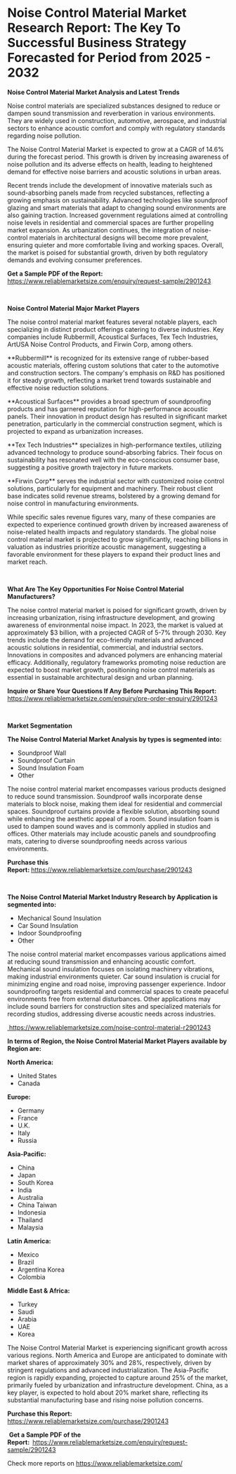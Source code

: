 <p><h1>Noise Control Material Market Research Report: The Key To Successful Business Strategy Forecasted for Period from 2025 - 2032</h1></p><p><strong>Noise Control Material Market Analysis and Latest Trends</strong></p>
<p><p>Noise control materials are specialized substances designed to reduce or dampen sound transmission and reverberation in various environments. They are widely used in construction, automotive, aerospace, and industrial sectors to enhance acoustic comfort and comply with regulatory standards regarding noise pollution.</p><p>The Noise Control Material Market is expected to grow at a CAGR of 14.6% during the forecast period. This growth is driven by increasing awareness of noise pollution and its adverse effects on health, leading to heightened demand for effective noise barriers and acoustic solutions in urban areas. </p><p>Recent trends include the development of innovative materials such as sound-absorbing panels made from recycled substances, reflecting a growing emphasis on sustainability. Advanced technologies like soundproof glazing and smart materials that adapt to changing sound environments are also gaining traction. Increased government regulations aimed at controlling noise levels in residential and commercial spaces are further propelling market expansion. As urbanization continues, the integration of noise-control materials in architectural designs will become more prevalent, ensuring quieter and more comfortable living and working spaces. Overall, the market is poised for substantial growth, driven by both regulatory demands and evolving consumer preferences.</p></p>
<p><strong>Get a Sample PDF of the Report:&nbsp;</strong> <a href="https://www.reliablemarketsize.com/enquiry/request-sample/2901243?utm_campaign=3512&utm_medium=2&utm_source=Github&utm_content=ia&utm_term=16032025&utm_id=noise-control-material">https://www.reliablemarketsize.com/enquiry/request-sample/2901243</a></p>
<p>&nbsp;</p>
<p><strong>Noise Control Material Major Market Players</strong></p>
<p><p>The noise control material market features several notable players, each specializing in distinct product offerings catering to diverse industries. Key companies include Rubbermill, Acoustical Surfaces, Tex Tech Industries, ArtUSA Noise Control Products, and Firwin Corp, among others.</p><p>**Rubbermill** is recognized for its extensive range of rubber-based acoustic materials, offering custom solutions that cater to the automotive and construction sectors. The company's emphasis on R&D has positioned it for steady growth, reflecting a market trend towards sustainable and effective noise reduction solutions. </p><p>**Acoustical Surfaces** provides a broad spectrum of soundproofing products and has garnered reputation for high-performance acoustic panels. Their innovation in product design has resulted in significant market penetration, particularly in the commercial construction segment, which is projected to expand as urbanization increases.</p><p>**Tex Tech Industries** specializes in high-performance textiles, utilizing advanced technology to produce sound-absorbing fabrics. Their focus on sustainability has resonated well with the eco-conscious consumer base, suggesting a positive growth trajectory in future markets.</p><p>**Firwin Corp** serves the industrial sector with customized noise control solutions, particularly for equipment and machinery. Their robust client base indicates solid revenue streams, bolstered by a growing demand for noise control in manufacturing environments.</p><p>While specific sales revenue figures vary, many of these companies are expected to experience continued growth driven by increased awareness of noise-related health impacts and regulatory standards. The global noise control material market is projected to grow significantly, reaching billions in valuation as industries prioritize acoustic management, suggesting a favorable environment for these players to expand their product lines and market reach.</p></p>
<p>&nbsp;</p>
<p><strong>What Are The Key Opportunities For Noise Control Material Manufacturers?</strong></p>
<p><p>The noise control material market is poised for significant growth, driven by increasing urbanization, rising infrastructure development, and growing awareness of environmental noise impact. In 2023, the market is valued at approximately $3 billion, with a projected CAGR of 5-7% through 2030. Key trends include the demand for eco-friendly materials and advanced acoustic solutions in residential, commercial, and industrial sectors. Innovations in composites and advanced polymers are enhancing material efficacy. Additionally, regulatory frameworks promoting noise reduction are expected to boost market growth, positioning noise control materials as essential in sustainable architectural design and urban planning.</p></p>
<p><strong>Inquire or Share Your Questions If Any Before Purchasing This Report:</strong> <a href="https://www.reliablemarketsize.com/enquiry/pre-order-enquiry/2901243?utm_campaign=3512&utm_medium=2&utm_source=Github&utm_content=ia&utm_term=16032025&utm_id=noise-control-material">https://www.reliablemarketsize.com/enquiry/pre-order-enquiry/2901243</a></p>
<p>&nbsp;</p>
<p><strong>Market Segmentation</strong></p>
<p><strong>The Noise Control Material Market Analysis by types is segmented into:</strong></p>
<p><ul><li> Soundproof Wall</li><li>Soundproof Curtain</li><li>Sound Insulation Foam</li><li>Other </li></ul></p>
<p><p>The noise control material market encompasses various products designed to reduce sound transmission. Soundproof walls incorporate dense materials to block noise, making them ideal for residential and commercial spaces. Soundproof curtains provide a flexible solution, absorbing sound while enhancing the aesthetic appeal of a room. Sound insulation foam is used to dampen sound waves and is commonly applied in studios and offices. Other materials may include acoustic panels and soundproofing mats, catering to diverse soundproofing needs across various environments.</p></p>
<p><strong>Purchase this Report:&nbsp;</strong><a href="https://www.reliablemarketsize.com/purchase/2901243?utm_campaign=3512&utm_medium=2&utm_source=Github&utm_content=ia&utm_term=16032025&utm_id=noise-control-material">https://www.reliablemarketsize.com/purchase/2901243</a></p>
<p>&nbsp;</p>
<p><strong>The Noise Control Material Market Industry Research by Application is segmented into:</strong></p>
<p><ul><li> Mechanical Sound Insulation</li><li>Car Sound Insulation</li><li>Indoor Soundproofing</li><li>Other </li></ul></p>
<p><p>The noise control material market encompasses various applications aimed at reducing sound transmission and enhancing acoustic comfort. Mechanical sound insulation focuses on isolating machinery vibrations, making industrial environments quieter. Car sound insulation is crucial for minimizing engine and road noise, improving passenger experience. Indoor soundproofing targets residential and commercial spaces to create peaceful environments free from external disturbances. Other applications may include sound barriers for construction sites and specialized materials for recording studios, addressing diverse acoustic needs across industries.</p></p>
<p><a href="https://www.reliablemarketsize.com/noise-control-material-r2901243?utm_campaign=3512&utm_medium=2&utm_source=Github&utm_content=ia&utm_term=16032025&utm_id=noise-control-material">&nbsp;https://www.reliablemarketsize.com/noise-control-material-r2901243</a></p>
<p><strong>In terms of Region, the Noise Control Material Market Players available by Region are:</strong></p>
<p>
    <p> <strong> North America: </strong>
        <ul>
            <li>United States</li>
            <li>Canada</li>
        </ul>
        </p> 
    <p> <strong> Europe: </strong>
        <ul>
            <li>Germany</li>
            <li>France</li>
            <li>U.K.</li>
            <li>Italy</li>
            <li>Russia</li>
        </ul>
        </p> 
    <p> <strong> Asia-Pacific: </strong>
        <ul>
            <li>China</li>
            <li>Japan</li>
            <li>South Korea</li>
            <li>India</li>
            <li>Australia</li>
            <li>China Taiwan</li>
            <li>Indonesia</li>
            <li>Thailand</li>
            <li>Malaysia</li>
        </ul>
        </p> 
    <p> <strong> Latin America: </strong>
        <ul>
            <li>Mexico</li>
            <li>Brazil</li>
            <li>Argentina Korea</li>
            <li>Colombia</li>
        </ul>
        </p> 
    <p> <strong> Middle East & Africa: </strong>
        <ul>
            <li>Turkey</li>
            <li>Saudi</li>
            <li>Arabia</li>
            <li>UAE</li>
            <li>Korea</li>
        </ul>
    </p>
    </p>
<p><p>The Noise Control Material Market is experiencing significant growth across various regions. North America and Europe are anticipated to dominate with market shares of approximately 30% and 28%, respectively, driven by stringent regulations and advanced industrialization. The Asia-Pacific region is rapidly expanding, projected to capture around 25% of the market, primarily fueled by urbanization and infrastructure development. China, as a key player, is expected to hold about 20% market share, reflecting its substantial manufacturing base and rising noise pollution concerns.</p></p>
<p><strong>Purchase this Report: </strong><a href="https://www.reliablemarketsize.com/purchase/2901243?utm_campaign=3512&utm_medium=2&utm_source=Github&utm_content=ia&utm_term=16032025&utm_id=noise-control-material">https://www.reliablemarketsize.com/purchase/2901243</a></p>
<p>&nbsp;<strong>Get a Sample PDF of the Report:&nbsp;&nbsp;</strong><a href="https://www.reliablemarketsize.com/enquiry/request-sample/2901243?utm_campaign=3512&utm_medium=2&utm_source=Github&utm_content=ia&utm_term=16032025&utm_id=noise-control-material">https://www.reliablemarketsize.com/enquiry/request-sample/2901243</a></p>
<p><strong></strong></p>
<p>Check more reports on <a href="https://www.reliablemarketsize.com/?utm_campaign=3512&utm_medium=2&utm_source=Github&utm_content=ia&utm_term=16032025&utm_id=noise-control-material">https://www.reliablemarketsize.com/</a></p>